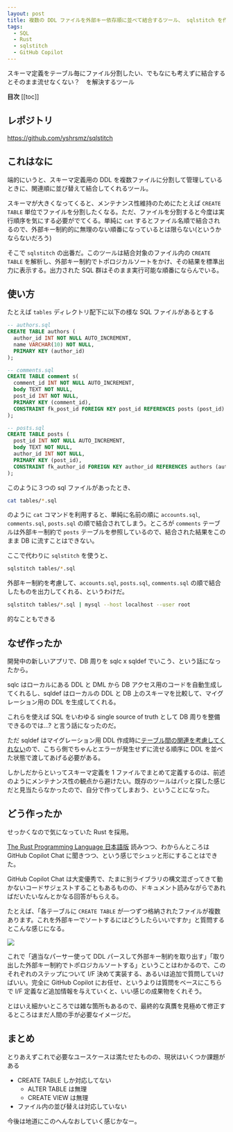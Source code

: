 ```yaml
---
layout: post
title: 複数の DDL ファイルを外部キー依存順に並べて結合するツール、 sqlstitch を作った
tags:
  - SQL
  - Rust
  - sqlstitch
  - GitHub Copilot
---
```


スキーマ定義をテーブル毎にファイル分割したい、でもなにも考えずに結合するとそのまま流せなくない？　を解決するツール

**目次**
[[toc]]

## レポジトリ

https://github.com/yshrsmz/sqlstitch

## これはなに

端的にいうと、スキーマ定義用の DDL を複数ファイルに分割して管理しているときに、関連順に並び替えて結合してくれるツール。

スキーマが大きくなってくると、メンテナンス性維持のためにたとえば `CREATE TABLE` 単位でファイルを分割したくなる。ただ、ファイルを分割すると今度は実行順序を気にする必要がでてくる。単純に `cat` するとファイル名順で結合されるので、外部キー制約的に無理のない順番になっているとは限らない(というかならないだろう)

そこで `sqlstitch` の出番だ。このツールは結合対象のファイル内の `CREATE TABLE` を解析し、外部キー制約でトポロジカルソートをかけ、その結果を標準出力に表示する。出力された SQL 群はそのまま実行可能な順番にならんでいる。

## 使い方

たとえば `tables` ディレクトリ配下に以下の様な SQL ファイルがあるとする

```sql
-- authors.sql
CREATE TABLE authors (
  author_id INT NOT NULL AUTO_INCREMENT,
  name VARCHAR(10) NOT NULL,
  PRIMARY KEY (author_id)
);
```

```sql
-- comments.sql
CREATE TABLE comment s(
  comment_id INT NOT NULL AUTO_INCREMENT,
  body TEXT NOT NULL,
  post_id INT NOT NULL,
  PRIMARY KEY (comment_id),
  CONSTRAINT fk_post_id FOREIGN KEY post_id REFERENCES posts (post_id)
);
```

```sql
-- posts.sql
CREATE TABLE posts (
  post_id INT NOT NULL AUTO_INCREMENT,
  body TEXT NOT NULL,
  author_id INT NOT NULL,
  PRIMARY KEY (post_id),
  CONSTRAINT fk_author_id FOREIGN KEY author_id REFERENCES authors (author_id)
);
```

このように３つの sql ファイルがあったとき、

```sh
cat tables/*.sql
```

のように `cat` コマンドを利用すると、単純に名前の順に `accounts.sql`, `comments.sql`, `posts.sql` の順で結合されてしまう。ところが `comments` テーブルは外部キー制約で `posts` テーブルを参照しているので、結合された結果をこのまま DB に流すことはできない。

ここで代わりに `sqlstitch` を使うと、

```sh
sqlstitch tables/*.sql
```

外部キー制約を考慮して、`accounts.sql`, `posts.sql`, `comments.sql` の順で結合したものを出力してくれる、というわけだ。

```sh
sqlstitch tables/*.sql | mysql --host localhost --user root
```

的なこともできる

## なぜ作ったか

開発中の新しいアプリで、DB 周りを sqlc x sqldef でいこう、という話になったから。

sqlc はローカルにある DDL と DML から DB アクセス用のコードを自動生成してくれるし、sqldef はローカルの DDL と DB 上のスキーマを比較して、マイグレーション用の DDL を生成してくれる。

これらを使えば SQL をいわゆる single source of truth として DB 周りを整備できるのでは…? と言う話になったのだ。

ただ sqldef はマイグレーション用 DDL 作成時に[テーブル間の関連を考慮してくれない](https://github.com/sqldef/sqldef/issues/405)ので、こちら側でちゃんとエラーが発生せずに流せる順序に DDL を並べた状態で渡してあげる必要がある。

しかしだからといってスキーマ定義を 1 ファイルでまとめて定義するのは、前述のようにメンテナンス性の観点から避けたい。既存のツールはパッと探した感じだと見当たらなかったので、自分で作ってしまおう、ということになった。

## どう作ったか

せっかくなので気になっていた Rust を採用。

[The Rust Programming Language 日本語版](https://doc.rust-jp.rs/book-ja/) 読みつつ、わからんところは GitHub Copilot Chat に聞きつつ、という感じでシュッと形にすることはできた。

GitHub Copilot Chat は大変優秀で、たまに別ライブラリの構文混ざってきて動かないコードサジェストすることもあるものの、ドキュメント読みながらであればだいたいなんとかなる回答がもらえる。

たとえば、「各テーブルに `CREATE TABLE` が一つずつ格納されたファイルが複数あります。これを外部キーでソートするにはどうしたらいいですか」と質問するとこんな感じになる。

![](https://lh3.googleusercontent.com/pw/ABLVV86tf1YQMhv6SsFncAnnA5RjR6JJeWphuHVra6UnYX-NYs-E42r5e2Yazaf3JyricF65_dDUPB3cmcz1WIihLsfKMJEAjFvE9lcpbu6laoNgHtl8IssImaX8MCYb81VgpVE9Qz1leiiIVRksoiCTrTnUzA=w800)

これで「適当なパーサー使って DDL パースして外部キー制約を取り出す」「取り出した外部キー制約でトポロジカルソートする」ということはわかるので、このそれぞれのステップについて I/F 決めて実装する、あるいは追加で質問していけばいい。完全に GitHub Copilot にお任せ、というよりは質問をベースにこちらで I/F 定義など追加情報を与えていくと、いい感じの成果物をくれそう。

とはいえ細かいところでは雑な箇所もあるので、最終的な真贋を見極めて修正するところはまだ人間の手が必要なイメージだ。

## まとめ

とりあえずこれで必要なユースケースは満たせたものの、現状はいくつか課題がある

- CREATE TABLE しか対応してない
  - ALTER TABLE は無理
  - CREATE VIEW は無理
- ファイル内の並び替えは対応していない

今後は地道にこのへんなおしていく感じかなー。
